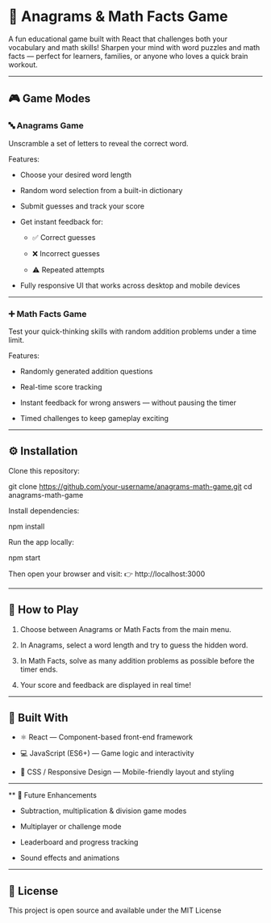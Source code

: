 # 🧩 Anagrams & Math Facts Game

A fun educational game built with React that challenges both your vocabulary and math skills!
Sharpen your mind with word puzzles and math facts — perfect for learners, families, or anyone who loves a quick brain workout.

***

## 🎮 Game Modes
### 🔤 Anagrams Game

Unscramble a set of letters to reveal the correct word.

Features:

- Choose your desired word length

- Random word selection from a built-in dictionary

- Submit guesses and track your score

- Get instant feedback for:

  - ✅ Correct guesses

  - ❌ Incorrect guesses

  - ⚠️ Repeated attempts

- Fully responsive UI that works across desktop and mobile devices

***

### ➕ Math Facts Game

Test your quick-thinking skills with random addition problems under a time limit.

Features:

- Randomly generated addition questions

- Real-time score tracking

- Instant feedback for wrong answers — without pausing the timer

- Timed challenges to keep gameplay exciting

***

## ⚙️ Installation

Clone this repository:

git clone https://github.com/your-username/anagrams-math-game.git
cd anagrams-math-game


Install dependencies:

npm install


Run the app locally:

npm start


Then open your browser and visit:
👉 http://localhost:3000

***

## 🧠 How to Play
1. Choose between Anagrams or Math Facts from the main menu.

2. In Anagrams, select a word length and try to guess the hidden word.

3. In Math Facts, solve as many addition problems as possible before the timer ends.

4. Your score and feedback are displayed in real time!

***

## 🧰 Built With

- ⚛️ React — Component-based front-end framework

- 💻 JavaScript (ES6+) — Game logic and interactivity

- 🎨 CSS / Responsive Design — Mobile-friendly layout and styling

***

** 🚀 Future Enhancements

- Subtraction, multiplication & division game modes

- Multiplayer or challenge mode

- Leaderboard and progress tracking

- Sound effects and animations

***

## 🏁 License

This project is open source and available under the MIT License
